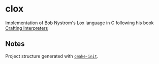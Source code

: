 # clox

Implementation of Bob Nystrom's Lox language in C following his book [Crafting Interpreters](https://craftinginterpreters.com/)

## Notes

Project structure generated with [`cmake-init`](https://github.com/friendlyanon/cmake-init).

